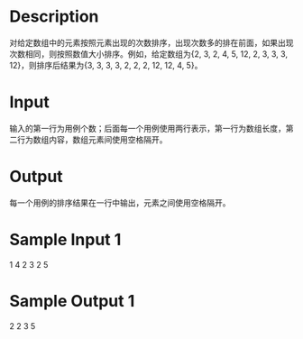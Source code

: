 # Description

对给定数组中的元素按照元素出现的次数排序，出现次数多的排在前面，如果出现次数相同，则按照数值大小排序。例如，给定数组为{2, 3, 2, 4, 5, 12, 2, 3, 3, 3, 12}，则排序后结果为{3, 3, 3, 3, 2, 2, 2, 12, 12, 4, 5}。

# Input

输入的第一行为用例个数；后面每一个用例使用两行表示，第一行为数组长度，第二行为数组内容，数组元素间使用空格隔开。

# Output

每一个用例的排序结果在一行中输出，元素之间使用空格隔开。

# Sample Input 1

1
4
2 3 2 5

# Sample Output 1

2 2 3 5